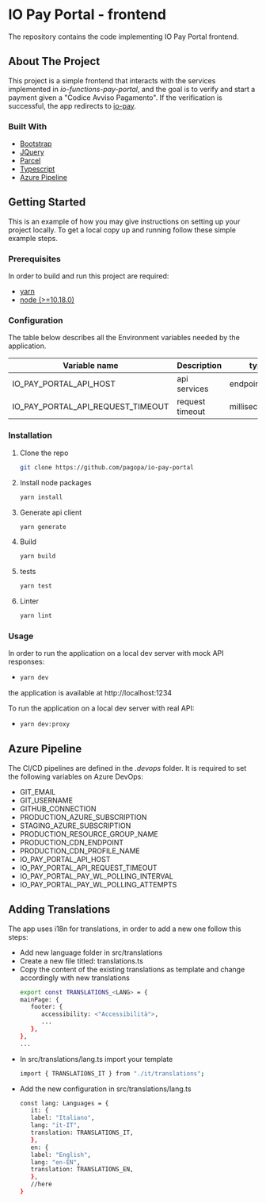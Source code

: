 # IO Pay Portal - frontend

The repository contains the code implementing IO Pay Portal frontend.

## About The Project

This project is a simple frontend that interacts with the services implemented in _io-functions-pay-portal_, and the goal is to verify and start a payment given a "Codice Avviso Pagamento". If the verification is successful, the app redirects to [io-pay](https://github.com/pagopa/io-pay).

### Built With

* [Bootstrap](https://getbootstrap.com)
* [JQuery](https://jquery.com)
* [Parcel](https://parceljs.org)
* [Typescript](https://www.typescriptlang.org)
* [Azure Pipeline](https://azure.microsoft.com)

<!-- GETTING STARTED -->
## Getting Started

This is an example of how you may give instructions on setting up your project locally.
To get a local copy up and running follow these simple example steps.

### Prerequisites

In order to build and run this project are required:

- [yarn](https://yarnpkg.com/)
- [node (>=10.18.0)](https://nodejs.org/it/)

### Configuration

The table below describes all the Environment variables needed by the application.

| Variable name | Description | type |
|----------------|-------------|------|
|IO\_PAY\_PORTAL\_API\_HOST| api services | endpoint/string
|IO\_PAY\_PORTAL\_API\_REQUEST\_TIMEOUT| request timeout | milliseconds

### Installation

1. Clone the repo
   ```sh
   git clone https://github.com/pagopa/io-pay-portal
   ```
2. Install node packages
   ```sh
   yarn install
   ```
4. Generate api client 
   ```sh
   yarn generate
   ```
5. Build 
   ```sh
   yarn build
   ```
6. tests 
   ```sh
   yarn test
   ```
7. Linter 
   ```sh
   yarn lint
   ```

### Usage

In order to run the application on a local dev server with mock API responses:
-  ```sh
   yarn dev
   ```
the application is available at http://localhost:1234

To run the application on a local dev server with real API:
-  ```sh
   yarn dev:proxy
   ```

## Azure Pipeline

The CI/CD pipelines are defined in the _.devops_ folder. It is required to set the following variables on Azure DevOps:

- GIT_EMAIL
- GIT_USERNAME
- GITHUB_CONNECTION
- PRODUCTION_AZURE_SUBSCRIPTION
- STAGING_AZURE_SUBSCRIPTION
- PRODUCTION_RESOURCE_GROUP_NAME
- PRODUCTION_CDN_ENDPOINT
- PRODUCTION_CDN_PROFILE_NAME
- IO_PAY_PORTAL_API_HOST
- IO_PAY_PORTAL_API_REQUEST_TIMEOUT
- IO_PAY_PORTAL_PAY_WL_POLLING_INTERVAL
- IO_PAY_PORTAL_PAY_WL_POLLING_ATTEMPTS

## Adding Translations

The app uses i18n for translations, in order to add a new one follow this steps:
- Add new language folder in src/translations
- Create a new file titled: translations.ts
- Copy the content of the existing translations as template and change accordingly with new translations
   ```sh
   export const TRANSLATIONS_<LANG> = {
   mainPage: {
      footer: {
         accessibility: <"Accessibilità">,
         ...
      },
   },
   ...
   ```
- In src/translations/lang.ts import your template
   ```sh
   import { TRANSLATIONS_IT } from "./it/translations";
   ```
- Add the new configuration in src/translations/lang.ts
   ```sh
   const lang: Languages = {
      it: {
      label: "Italiano",
      lang: "it-IT",
      translation: TRANSLATIONS_IT,
      },
      en: {
      label: "English",
      lang: "en-EN",
      translation: TRANSLATIONS_EN,
      },
      //here
   }
   ```